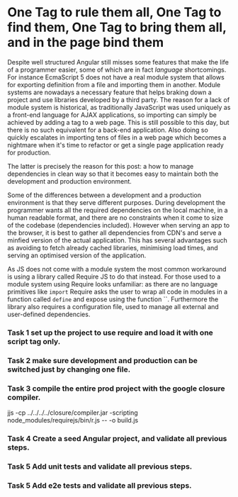 # One Tag to rule them all, One Tag to find them, One Tag to bring them all, and in the page bind them

Despite well structured Angular still misses some features that make the life of a programmer easier, some of which are in fact *language* shortcomings. For instance EcmaScript 5 does not have a real module system that allows for exporting definition from a file and importing them in another. Module systems are nowadays a necessary feature that helps braking down a project and use libraries developed by a third party.
The reason for a lack of module system is historical, as traditionally JavaScript was used uniquely as a front-end language for AJAX applications, so importing can simply be achieved by adding a <script></script> tag to a web page. This is still possible to this day, but there is no such equivalent for a back-end application. Also doing so quickly escalates in importing tens of files in a web page which becomes a nightmare when it's time to refactor or get a single page application ready for production.

The latter is precisely the reason for this post: a how to manage dependencies in clean way so that it becomes easy to maintain both the development and production environment.

Some of the differences between a development and a production environment is that they serve different purposes. During development the programmer wants all the required dependencies on the local machine, in a human readable format, and there are no constraints when it come to size of the codebase (dependencies included). However when serving an app to the browser, it is best to gather all dependencies from CDN's and serve a minfied version of the actual application. This has several advantages such as avoiding to fetch already cached libraries, minimising load times, and serving an optimised version of the application.

As JS does not come with a module system the most common workaround is using a library called Require JS to do that instead. For those used to a module system using Require looks unfamiliar: as there are no language primitives like `import` Require asks the user to wrap all code in modules in a function called `define` and expose using the function ``. Furthermore the library also requires a configuration file, used to manage all external and user-defined dependencies.

### Task 1 set up the project to use require and load it with one script tag only.
### Task 2 make sure development and production can be switched just by changing one file.
### Task 3 compile the entire prod project with the google closure compiler.
jjs -cp ../../../../closure/compiler.jar -scripting node_modules/requirejs/bin/r.js -- -o build.js
### Task 4 Create a seed Angular project, and validate all previous steps.
### Task 5 Add unit tests and validate all previous steps.
### Task 5 Add e2e tests and validate all previous steps.
